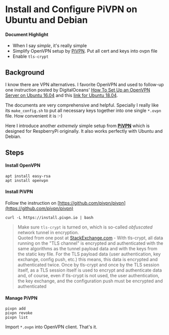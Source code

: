 # Install and Configure PiVPN on Ubuntu and Debian

#### Document Highlight
- When I say *simple*, it's really simple
- Simplify OpenVPN setup by [PiVPN](http://www.pivpn.io/). Put all cert and keys into ovpn file
- Enable `tls-crypt`

## Background

I know there are VPN alternatives. I favorite OpenVPN and used to follow-up one instruction posted by DigitalOceans' [How To Set Up an OpenVPN Server on Ubuntu 16.04](https://www.digitalocean.com/community/tutorials/how-to-set-up-an-openvpn-server-on-ubuntu-16-04) and this [link for Ubuntu 18.04](https://www.digitalocean.com/community/tutorials/how-to-set-up-an-openvpn-server-on-ubuntu-18-04).

The documents are very comprehensive and helpful. Specially I really like its `make_config.sh` to put all necessary keys together into one single `*.ovpn` file. How convenient it is :-)

Here I introduce another *extremely* simple setup from [__PiVPN__](http://www.pivpn.io/) which is designed for RespberryPi originally. It also works perfectly with Ubuntu and Debian.

## Steps

#### Install OpenVPN

```
apt install easy-rsa
apt install openvpn
```

#### Install PiVPN

Follow the instruction on [https://github.com/pivpn/pivpn](https://github.com/pivpn/pivpn)

```
curl -L https://install.pivpn.io | bash
```

> Make sure `tls-crypt` is turned on, which is so-called _obfuscated_ network tunnel in encryption.  
> Quoted from one post at [StackExchange.com](https://security.stackexchange.com/questions/151194/openvpns-new-tls-crypt-option) - With tls-crypt, all data running on the "TLS channel" is encrypted and authenticated with the same algorithms as the tunnel payload data and with the keys from the static key file. For the TLS payload data (user authentication, key exchange, config push, etc.) this means, this data is encrypted and authenticated twice. Once by tls-crypt and once by the TLS session itself, as a TLS session itself is used to encrypt and authenticate data and, of course, even if tls-crypt is not used, the user authentication, the key exchange, and the configuration push must be encrypted and authenticated

#### Manage PiVPN

```
pivpn add
pivpn revoke
pivpn list
```

Import `*.ovpn` into OpenVPN client. That's it.
